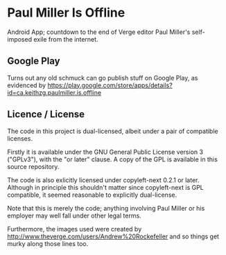 Paul Miller Is Offline
===================

Android App; countdown to the end of Verge editor Paul Miller's self-imposed exile from the internet.

## Google Play

Turns out any old schmuck can go publish stuff on Google Play, as evidenced by https://play.google.com/store/apps/details?id=ca.keithzg.paulmiller.is.offline

## Licence / License

The code in this project is dual-licensed, albeit under a pair of compatible licenses. 

Firstly it is available under the GNU General Public License version 3 ("GPLv3"), with the "or later" clause. A copy of the GPL is available in this source repository.

The code is also exlicitly licensed under copyleft-next 0.2.1 or later. Although in principle this shouldn't matter since copyleft-next is GPL compatible, it seemed reasonable to explicitly dual-license. 

Note that this is merely the code; anything involving Paul Miller or his employer may well fall under other legal terms.

Furthermore, the images used were created by http://www.theverge.com/users/Andrew%20Rockefeller and so things get murky along those lines too.
